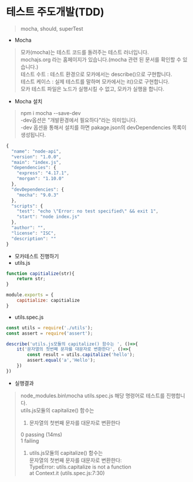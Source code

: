 # 테스트 주도개발(TDD)
>mocha, should, superTest

+ Mocha
>모카(mocha)는 테스트 코드를 돌려주는 테스트 러너입니다.   
>mochajs.org 라는 홈페이지가 있습니다.(mocha 관련 된 문서를 확인할 수 있습니다.)   
>테스트 수트 : 테스트 환경으로 모카에서는 describe()으로 구현합니다.   
>테스트 케이스 : 실제 테스트를 말하며 모카에서는 it()으로 구현합니다.   
>모카 테스트 파일은 노드가 실행시킬 수 없고, 모카가 실행을 합니다.   

+ Mocha 설치
>npm i mocha --save-dev   
>-dev옵션은 "개발환경에서 필요하다"라는 의미입니다.   
>-dev 옵션을 통해서 설치를 하면 pakage.json의 devDependencies 목록이 생성됩니다.   

```javascript
{
  "name": "node-api",
  "version": "1.0.0",
  "main": "index.js",
  "dependencies": {
    "express": "4.17.1",
    "morgan": "1.10.0"
  },
  "devDependencies": {
    "mocha": "9.0.3"
  },
  "scripts": {
    "test": "echo \"Error: no test specified\" && exit 1",
    "start": "node index.js"
  },
  "author": "",
  "license": "ISC",
  "description": ""
}
```


+ 모카테스트 진행하기
+ utils.js
```javascript
function capitialize(str){
    return str;
}

module.exports = {
    capitialize: capitialize
}
```
+ utils.spec.js
```javascript
const utils = require('./utils');
const assert = require('assert');

describe('utils.js모듈의 capitalize() 함수는 ', ()=>{
    it('문자열의 첫번째 문자를 대문자로 변환한다', ()=>{
        const result = utils.capitalize('hello');
        assert.equal('a','Hello');
    })
})
```

+ 실행결과
> node_modules\.bin\mocha utils.spec.js 해당 명령어로 테스트를 진행합니다.   
> utils.js모듈의 capitalize() 함수는   
>    1) 문자열의 첫번째 문자를 대문자로 변환한다   
>   
>   
>  0 passing (14ms)   
>  1 failing   
>   
>  1) utils.js모듈의 capitalize() 함수는   
>       문자열의 첫번째 문자를 대문자로 변환한다:   
>     TypeError: utils.capitalize is not a function   
>      at Context.it (utils.spec.js:7:30)   
